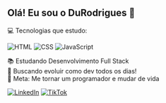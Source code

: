 ## Olá! Eu sou o DuRodrigues 🔰

💻 Tecnologias que estudo:  

![HTML](https://img.icons8.com/color/48/html-5--v1.png) ![CSS](https://img.icons8.com/color/48/css3.png)  ![JavaScript](https://img.icons8.com/color/48/javascript--v1.png)
 

📚 Estudando Desenvolvimento Full Stack  
🚀 Buscando evoluir como dev todos os dias!  
🎯 Meta: Me tornar um programador e mudar de vida  

[![LinkedIn](https://img.icons8.com/color/48/linkedin.png)](https://www.linkedin.com/in/durodriguesdev77/) [![TikTok](https://img.icons8.com/fluency/48/instagram-new.png)](https://www.tiktok.com/@seu-usuario)

